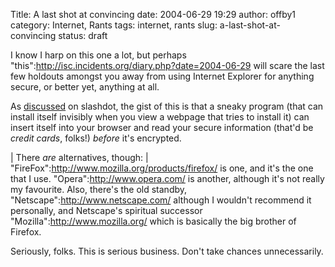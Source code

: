 Title: A last shot at convincing
date: 2004-06-29 19:29
author: offby1
category: Internet, Rants
tags: internet, rants
slug: a-last-shot-at-convincing
status: draft

I know I harp on this one a lot, but perhaps "this":http://isc.incidents.org/diary.php?date=2004-06-29 will scare the last few holdouts amongst you away from using Internet Explorer for anything secure, or better yet, anything at all.

As [discussed](http://slashdot.org/article.pl?sid=04/06/29/1913222&mode=thread&tid=109&tid=113&tid=126&tid=187&tid=95) on slashdot, the gist of this is that a sneaky program (that can install itself invisibly when you view a webpage that tries to install it) can insert itself into your browser and read your secure information (that'd be _credit cards_, folks!) *before* it's encrypted.

| There _are_ alternatives, though:
| "FireFox":http://www.mozilla.org/products/firefox/ is one, and it's the one that I use. "Opera":http://www.opera.com/ is another, although it's not really my favourite. Also, there's the old standby, "Netscape":http://www.netscape.com/ although I wouldn't recommend it personally, and Netscape's spiritual successor "Mozilla":http://www.mozilla.org/ which is basically the big brother of Firefox.

Seriously, folks. This is serious business. Don't take chances unnecessarily.
